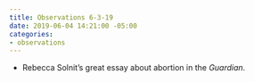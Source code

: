 ```yaml
---
title: Observations 6-3-19
date: 2019-06-04 14:21:00 -05:00
categories:
- observations
---
```


- Rebecca Solnit’s great essay about abortion in the *Guardian*.